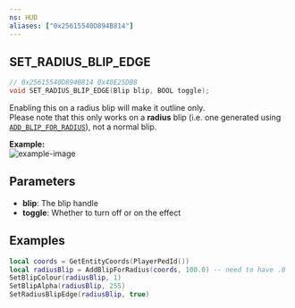```yaml
---
ns: HUD
aliases: ["0x25615540D894B814"]
---
```

## SET_RADIUS_BLIP_EDGE

```c
// 0x25615540D894B814 0x40E25DB8
void SET_RADIUS_BLIP_EDGE(Blip blip, BOOL toggle);
```

Enabling this on a radius blip will make it outline only.  
Please note that this only works on a **radius** blip (i.e. one generated using [`ADD_BLIP_FOR_RADIUS`](#_0x46818D79B1F7499A)), not a normal blip.

**Example:**  
![example-image](https://i.imgur.com/hS6ki7p.png)

## Parameters
* **blip**: The blip handle
* **toggle**: Whether to turn off or on the effect

## Examples
```lua
local coords = GetEntityCoords(PlayerPedId())
local radiusBlip = AddBlipForRadius(coords, 100.0) -- need to have .0
SetBlipColour(radiusBlip, 1)
SetBlipAlpha(radiusBlip, 255)
SetRadiusBlipEdge(radiusBlip, true)
```
